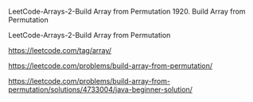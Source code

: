LeetCode-Arrays-2-Build Array from Permutation
1920. Build Array from Permutation

LeetCode-Arrays-2-Build Array from Permutation

https://leetcode.com/tag/array/

https://leetcode.com/problems/build-array-from-permutation/

https://leetcode.com/problems/build-array-from-permutation/solutions/4733004/java-beginner-solution/
